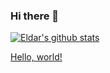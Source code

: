 ### Hi there 👋
[![Eldar's github stats](https://github-readme-stats.vercel.app/api?username=romanalisoy&count_private=true&show_icons=true&theme=tokyonight&hide=prs)](https://www.linkedin.com/in/romanalisoy/)

<a href="http://example.com/" target="_blank">Hello, world!</a>
<!--
**romanalisoy/romanalisoy** is a ✨ _special_ ✨ repository because its `README.md` (this file) appears on your GitHub profile.



Here are some ideas to get you started:

- 🔭 I’m currently working on ...
- 🌱 I’m currently learning ...
- 👯 I’m looking to collaborate on ...
- 🤔 I’m looking for help with ...
- 💬 Ask me about ...
- 📫 How to reach me: ...
- 😄 Pronouns: ...
- ⚡ Fun fact: ...
-->
